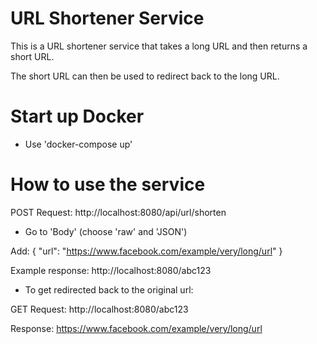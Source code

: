 # URL Shortener Service
This is a URL shortener service that takes a long URL and then returns a short URL.

The short URL can then be used to redirect back to the long URL.

# Start up Docker
- Use 'docker-compose up'

# How to use the service 
POST Request: http://localhost:8080/api/url/shorten

- Go to 'Body' (choose 'raw' and 'JSON')

Add: { "url": "https://www.facebook.com/example/very/long/url" }

Example response: http://localhost:8080/abc123

- To get redirected back to the original url:

GET Request: http://localhost:8080/abc123

Response: https://www.facebook.com/example/very/long/url